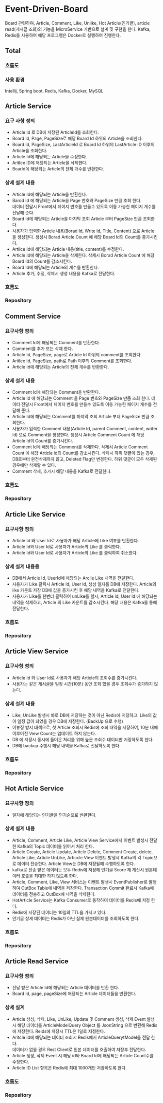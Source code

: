 # Event-Driven-Board

Board 관련하여, Article, Comment, Like, Unlike, Hot Article(인기글), article read(게시글 조회)의 기능을 MicroService 기반으로 설계 및 구현을 한다.
Kafka, Redis를 사용하여 해당 프로그램은 Docker로 실행하여 진행한다.

## Total

### 흐름도

### 사용 환경

Intellij, Spring boot, Redis, Kafka, Docker, MySQL

## Article Service

### 요구 사항 정의

- Article Id 로 DB에 저장된 ArticleId를 조회한다.
- Board Id, Page, PageSize로 해당 Board Id 하위의 Article을 조회한다.
- Board Id, PageSize, LastArticleId 로 Board Id 하위의 LastArticle ID 이후의 Article을 조회한다.
- Article Id에 해당되는 Article을 수정한다.
- Aritlce ID에 해당되는 Article을 삭제한다.
- BoarId에 해당되는 Article의 전체 개수를 반환한다.

### 상세 설계 내용

- Article Id에 해당되는 Article을 반환한다.
- Barod Id 에 해당되는 Article을 Page 번호와 PageSize 만큼 조회 한다.  
  데이터 전달시 Front에서 페이지 번호를 만들수 있도록 이동 가능한 페이지 개수를 전달해 준다.
- Board Id에 해당되는 Article을 마지막 조회 Article 부터 PageSize 만큼 조회한다.
- 사용자가 입력한 Article 내용(Borad Id, Write Id, Title, Content) 으로 Article을 생성한다. 생성시 Borad Article Count 에 해당 Board Id의
  Count를 증가시킨다.
- Artilce Id에 해당되는 Article 내용(title, content)를 수정한다.
- Article Id에 해당되는 Article을 삭제한다.
  삭제시 Borad Article Count 에 해당 Board Id의 Count를 감소시킨다.
- Board Id에 해당되는 Article의 개수를 반환한다.
- Article 추가, 수정, 삭제시 생성 내용을 Kafka로 전달한다.

### 흐름도

### Repository

## Comment Service

### 요구사항 정의

- Comment Id에 해당되는 Comment를 반환한다.
- Comment를 추가 또는 삭제 한다.
- Article Id, PageSize, page로 Article Id 하위의 comment를 조회한다.
- Aritlce Id, PageSize, path로 Path 이후의 Comment를 조회한다.
- Article Id에 해당되는 Article의 전체 개수를 반환한다.

### 상세 설계 내용

- Comment Id에 해당되는 Comment을 반환한다.
- Article Id 에 해당되는 Comment 을 Page 번호와 PageSize 만큼 조회 한다.
  데이터 전달시 Front에서 페이지 번호를 만들수 있도록 이동 가능한 페이지 개수를 전달해 준다.
- Article Id에 해당되는 Comment를 마지막 조회 Article 부터 PageSize 만큼 조회한다.
- 사용자가 입력한 Comment 내용(Article Id, parent Comment, content, writer Id) 으로 Comment을 생성한다.
  생성시 Article Comment Count 에 해당 Article Id의 Count를 증가시킨다.
- Comment Id에 해당되는 Comment를 삭제한다.
  삭제시 Article Comment Count 에 해당 Article Id의 Count를 감소시킨다.
  삭제시 하위 댓글이 있는 경우, DB로부터 완전삭제하지 않고, Deleted Flag만 변경한다.
  하위 댓글이 모두 삭제된 경우에만 삭제할 수 있다.
- Comment 삭제, 추가시 해당 내용을 Kafka로 전달한다.

### 흐름도

### Repository

## Article Like Service

### 요구사항 정의

- Article Id 와 User Id로 사용자가 해당 Article에 Like 여부를 반환한다.
- Article Id와 User Id로 사용자가 Article의 Like 를 클릭한다.
- Article Id와 User Id로 사용자가 Article의 Like 를 클릭하여 취소한다.

### 상세 설계 내용용

- DB에서 Article Id, UserId에 해당되는 Arcile Like 내역을 전달한다.
- 사용자가 Like 클릭시 Article Id, User Id, 생성 일자를 DB에 저장한다.
  Article의 like 카운트 저장 DB에 값을 증가시킨 후 해당 내역을 Kafka로 전달한다.
- 사용자가 Like를 한번더 클릭하여 unLike를 할시, Article Id, User Id 에 해당되는 내역을 삭제하고, Article 의 Like 카운트를 감소시킨다.
  해당 내용은 Kafka를 통해 전달한다.

### 흐름도

### Repository

## Article View Service

### 요구사항 정의

- Article Id 와 User Id로 사용자가 해당 Article의 조회수를 증가시킨다.
- 사용자는 같은 게시글을 일정 시간(10분) 동안 조회 했을 경우 조회수가 증가하지 않는다.

### 상세 설계 내용

- Like, UnLike 발생시 바로 DB에 저장하는 것이 아닌 Redis에 저장하고.
  Like의 값이 일정 값이 되었을 경우 DB에 저장한다.
  (BackUp 으로 수행)
- 어뷰징 방지 대책으로, 첫 Article 조회시 Redis에 조회 내역을 저장하여,
  10분 내에 이루어진 View Count는 업데이트 하지 않는다.
- DB 에 저장시 동시에 들어온 처리를 위해 높은 조회수 데이터만 저장하도록 한다.
- DB에 backup 수행시 해당 내역을 Kafka로 전달하도록 한다.

### 흐름도

### Repository

## Hot Article Service

### 요구사항 정의

- 일자에 해당되는 인기글을 인기순으로 반환한다.

### 상세 설계 내용

- Article, Comment, Article Like, Article View Service에서 이벤트 발생시 전달한 Kafka의 Topic 데이터를 읽어서 처리 한다.
- Article Create, Article Update, Aritcle Delete, Comment Create, delete, Article Like, Article UnLike, Articcle View
  이벤트 발생시 Kafka의 각 Topic으로 데이터 전송한다.
  Article View는 DB에 저장될때 수행하도록 한다.
- kafka로 전송 받은 데이터는 모두 Redis에 저장해 인기글 Score 재 계산시 원본데이터 호출을 최대한 하지 않도록 한다.
- Article, Comment, Like, View 서비스는 이벤트 발생시 EventPublisher로 발행하여 OutBox Table에 내역을 저장한다.
  Transaction Commit 완료시 Kafka에 데이터를 전송하고 OutBox에 내역을 삭제한다.
- HotArticle Service는 Kafka Consumer로 동작하여 데이터를 Redis에 저정 한다.
- Redis에 저장된 데이터는 10일의 TTL을 가지고 있다.
- 인기글 상세 데이터는 Redis가 아닌 실제 원본데이터를 조회하도록 한다.

### 흐름도

### Repository

## Article Read Service

### 요구사항 정의

- 전달 받은 Article Id에 해당되는 Article 데이터를 반환 한다.
- Board Id, page, pageSize에 해당되는 Article 데이터들을 반환한다.

### 상세 설계

- Article 생성, 삭제, Like, UnLike, Update 및 Comment 생성, 삭제 Event 발생시 해당 데이터를 ArticleModelQuery Object 를 JsonString 으로 변환해
  Redis에 저장한다.
  Reids에 저장시 TTL은 1일로 지정한다.
- Aritcle Id에 해당되는 데이터 조회시 Redis에서 ArticleQuerytModel을 전달 한다.   
  데이터가 없을 경우 Rest Client로 원본 데이터를 호출하여 저장후 전달한다.
- Article 생성, 삭제 Event 시 해당 id와 Board Id에 해당되는 Article Count수를 수정한다.
- Article ID List 항목은 Redis에 최대 1000개만 저장하도록 한다.

### 흐름도

### Repository